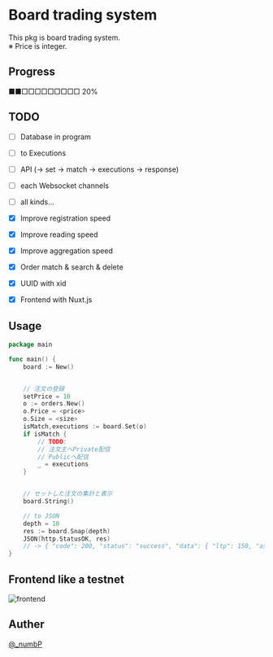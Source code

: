 # Board trading system
This pkg is board trading system.  
※ Price is integer.

## Progress
■■□□□□□□□□□ 20%  

## TODO
- [ ] Database in program
- [ ] to Executions
- [ ] API (-> set -> match -> executions -> response)
- [ ] each Websocket channels
- [ ] all kinds...


- [x] Improve registration speed  
- [x] Improve reading speed
- [x] Improve aggregation speed
- [x] Order match & search & delete
- [x] UUID with xid
- [x] Frontend with Nuxt.js

## Usage
``` go
package main

func main() {
    board := New()


    // 注文の登録
    setPrice = 10
    o := orders.New()
    o.Price = <price>
    o.Size = <size>
    isMatch,executions := board.Set(o)
    if isMatch {
        // TODO:
        // 注文主へPrivate配信
        // Publicへ配信
        _ = executions
    }


    // セットした注文の集計と表示
    board.String()

    // to JSON
    depth = 10
    res := board.Snap(depth)
    JSON(http.StatusOK, res)
    // -> { "code": 200, "status": "success", "data": { "ltp": 150, "asks": [ { "price": 201, "size": 20 }, { "price": 150, "size": 20 } ], "bids": [ { "price": 150, "size": 20 }, { "price": 100, "size": 20 } ], "updated_at": "14:52:58" } }
}

```

## Frontend like a testnet
![frontend](https://github.com/go-numb/board-trading-system/tree/master/frontend/static)

## Auther
[@_numbP](https://twitter.com/_numbP)